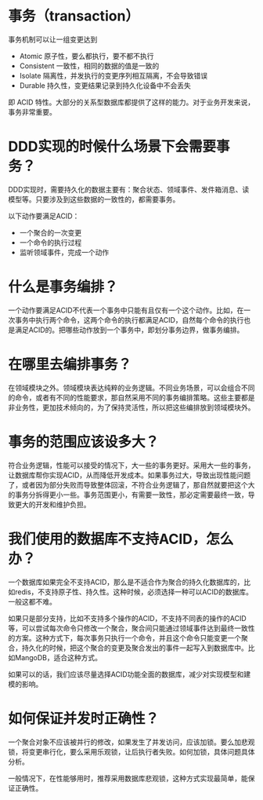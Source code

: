 # 事务（transaction）
事务机制可以让一组变更达到
* Atomic  原子性，要么都执行，要不都不执行
* Consistent  一致性，相同的数据的值是一致的
* Isolate 隔离性，并发执行的变更序列相互隔离，不会导致错误
* Durable 持久性，变更结果记录到持久化设备中不会丢失

即 ACID 特性。大部分的关系型数据库都提供了这样的能力。对于业务开发来说，事务非常重要。


# DDD实现的时候什么场景下会需要事务？
DDD实现时，需要持久化的数据主要有：聚合状态、领域事件、发件箱消息、读模型等。只要涉及到这些数据的一致性的，都需要事务。

以下动作要满足ACID：
* 一个聚合的一次变更
* 一个命令的执行过程
* 监听领域事件，完成一个动作

# 什么是事务编排？
一个动作要满足ACID不代表一个事务中只能有且仅有一个这个动作。比如，在一次事务中执行两个命令，这两个命令的执行都满足ACID，自然每个命令的执行也是满足ACID的。把哪些动作放到一个事务中，即划分事务边界，做事务编排。

# 在哪里去编排事务？
在领域模块之外。领域模块表达纯粹的业务逻辑。不同业务场景，可以会组合不同的命令，或者有不同的性能要求，那自然采用不同的事务编排策略。这些主要都是非业务性，更加技术倾向的，为了保持灵活性，所以把这些编排放到领域模块外。

# 事务的范围应该设多大？
符合业务逻辑，性能可以接受的情况下，大一些的事务更好。采用大一些的事务，让数据库帮你实现ACID，从而降低开发成本。如果事务过大，导致出现性能问题了，或者因为部分失败而导致整体回滚，不符合业务逻辑了，那自然就要把这个大的事务分拆得更小一些。事务范围更小，有需要一致性，那必定需要最终一致，导致更大的开发和维护负担。

# 我们使用的数据库不支持ACID，怎么办？
一个数据库如果完全不支持ACID，那么是不适合作为聚合的持久化数据库的，比如redis，不支持原子性、持久性。这种时候，必须选择一种可以ACID的数据库。一般这都不难。

如果只是部分支持，比如不支持多个操作的ACID，不支持不同表的操作的ACID等，可以尝试每次命令只修改一个聚合，聚合间只能通过领域事件达到最终一致性的方案。这种方式下，每次事务只执行一个命令，并且这个命令只能变更一个聚合，持久化的时候，把这个聚合的变更及聚合发出的事件一起写入到数据库中。比如MangoDB，适合这种方式。

如果可以的话，我们应该尽量选择ACID功能全面的数据库，减少对实现模型和建模的影响。

# 如何保证并发时正确性？
一个聚合对象不应该被并行的修改，如果发生了并发访问，应该加锁。要么加悲观锁，将变更串行化，要么采用乐观锁，让后执行者失败。如何加锁，具体问题具体分析。

一般情况下，在性能够用时，推荐采用数据库悲观锁，这种方式实现最简单，能保证正确性。